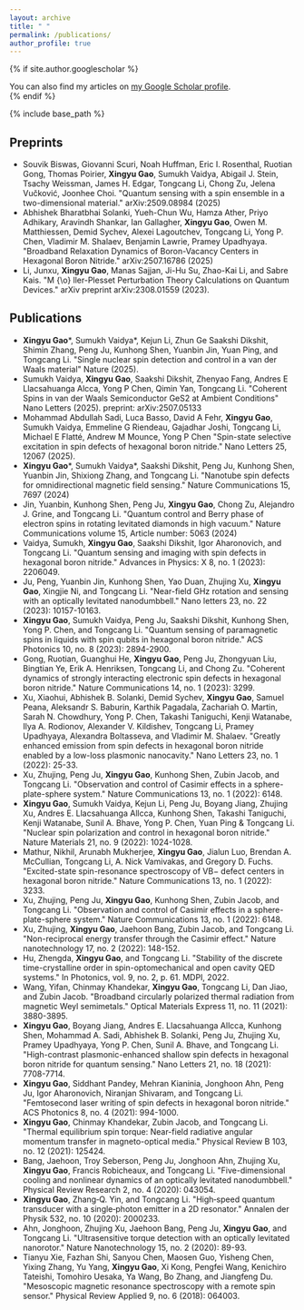 ```yaml
---
layout: archive
title: " "
permalink: /publications/
author_profile: true
---
```





{% if site.author.googlescholar %}
  <div class="wordwrap">You can also find my articles on <a href="{{site.author.googlescholar}}">my Google Scholar profile</a>.</div>
{% endif %}

{% include base_path %}

## Preprints
* Souvik Biswas, Giovanni Scuri, Noah Huffman, Eric I. Rosenthal, Ruotian Gong, Thomas Poirier, __Xingyu Gao__, Sumukh Vaidya, Abigail J. Stein, Tsachy Weissman, James H. Edgar, Tongcang Li, Chong Zu, Jelena Vučković, Joonhee Choi. "Quantum sensing with a spin ensemble in a two-dimensional material." arXiv:2509.08984 (2025)
* Abhishek Bharatbhai Solanki, Yueh-Chun Wu, Hamza Ather, Priyo Adhikary, Aravindh Shankar, Ian Gallagher, __Xingyu Gao__, Owen M. Matthiessen, Demid Sychev, Alexei Lagoutchev, Tongcang Li, Yong P. Chen, Vladimir M. Shalaev, Benjamin Lawrie, Pramey Upadhyaya. "Broadband Relaxation Dynamics of Boron-Vacancy Centers in Hexagonal Boron Nitride." arXiv:2507.16786 (2025)
* Li, Junxu, __Xingyu Gao__, Manas Sajjan, Ji-Hu Su, Zhao-Kai Li, and Sabre Kais. "M {\o} ller-Plesset Perturbation Theory Calculations on Quantum Devices." arXiv preprint arXiv:2308.01559 (2023).

## Publications
* __Xingyu Gao__\*, Sumukh Vaidya\*, Kejun Li, Zhun Ge Saakshi Dikshit, Shimin Zhang, Peng Ju, Kunhong Shen, Yuanbin Jin, Yuan Ping, and Tongcang Li. "Single nuclear spin detection and control in a van der Waals material"  Nature (2025).
* Sumukh Vaidya, __Xingyu Gao__, Saakshi Dikshit, Zhenyao Fang, Andres E Llacsahuanga Alcca, Yong P Chen, Qimin Yan, Tongcang Li. "Coherent Spins in van der Waals Semiconductor GeS2 at Ambient Conditions" 	 Nano Letters (2025). preprint: arXiv:2507.05133
* Mohammad Abdullah Sadi, Luca Basso, David A Fehr, __Xingyu Gao__, Sumukh Vaidya, Emmeline G Riendeau, Gajadhar Joshi, Tongcang Li, Michael E Flatté, Andrew M Mounce, Yong P Chen "Spin-state selective excitation in spin defects of hexagonal boron nitride." Nano Letters 25, 12067 (2025). 
* __Xingyu Gao__\*, Sumukh Vaidya\*, Saakshi Dikshit, Peng Ju, Kunhong Shen, Yuanbin Jin, Shixiong Zhang, and Tongcang Li. "Nanotube spin defects for omnidirectional magnetic field sensing." Nature Communications 15, 7697 (2024)
* Jin, Yuanbin, Kunhong Shen, Peng Ju, __Xingyu Gao__, Chong Zu, Alejandro J. Grine, and Tongcang Li. "Quantum control and Berry phase of electron spins in rotating levitated diamonds in high vacuum." Nature Communications volume 15, Article number: 5063 (2024) 
* Vaidya, Sumukh, __Xingyu Gao__, Saakshi Dikshit, Igor Aharonovich, and Tongcang Li. "Quantum sensing and imaging with spin defects in hexagonal boron nitride." Advances in Physics: X 8, no. 1 (2023): 2206049.
* Ju, Peng, Yuanbin Jin, Kunhong Shen, Yao Duan, Zhujing Xu, __Xingyu Gao__, Xingjie Ni, and Tongcang Li. "Near-field GHz rotation and sensing with an optically levitated nanodumbbell." Nano letters 23, no. 22 (2023): 10157-10163.
* __Xingyu Gao__, Sumukh Vaidya, Peng Ju, Saakshi Dikshit, Kunhong Shen, Yong P. Chen, and Tongcang Li. "Quantum sensing of paramagnetic spins in liquids with spin qubits in hexagonal boron nitride." ACS Photonics 10, no. 8 (2023): 2894-2900.
* Gong, Ruotian, Guanghui He, __Xingyu Gao__, Peng Ju, Zhongyuan Liu, Bingtian Ye, Erik A. Henriksen, Tongcang Li, and Chong Zu. "Coherent dynamics of strongly interacting electronic spin defects in hexagonal boron nitride." Nature Communications 14, no. 1 (2023): 3299.
* Xu, Xiaohui, Abhishek B. Solanki, Demid Sychev, __Xingyu Gao__, Samuel Peana, Aleksandr S. Baburin, Karthik Pagadala, Zachariah O. Martin, Sarah N. Chowdhury, Yong P. Chen, Takashi Taniguchi, Kenji Watanabe, Ilya A. Rodionov, Alexander V. Kildishev, Tongcang Li, Pramey Upadhyaya, Alexandra Boltasseva, and Vladimir M. Shalaev. "Greatly enhanced emission from spin defects in hexagonal boron nitride enabled by a low-loss plasmonic nanocavity." Nano Letters 23, no. 1 (2022): 25-33.
* Xu, Zhujing, Peng Ju, __Xingyu Gao__, Kunhong Shen, Zubin Jacob, and Tongcang Li. "Observation and control of Casimir effects in a sphere-plate-sphere system." Nature Communications 13, no. 1 (2022): 6148.
* __Xingyu Gao__, Sumukh Vaidya, Kejun Li, Peng Ju, Boyang Jiang, Zhujing Xu, Andres E. Llacsahuanga Allcca, Kunhong Shen, Takashi Taniguchi, Kenji Watanabe, Sunil A. Bhave, Yong P. Chen, Yuan Ping & Tongcang Li. "Nuclear spin polarization and control in hexagonal boron nitride." Nature Materials 21, no. 9 (2022): 1024-1028.
* Mathur, Nikhil, Arunabh Mukherjee, __Xingyu Gao__, Jialun Luo, Brendan A. McCullian, Tongcang Li, A. Nick Vamivakas, and Gregory D. Fuchs. "Excited-state spin-resonance spectroscopy of VB− defect centers in hexagonal boron nitride." Nature Communications 13, no. 1 (2022): 3233.
* Xu, Zhujing, Peng Ju, __Xingyu Gao__, Kunhong Shen, Zubin Jacob, and Tongcang Li. "Observation and control of Casimir effects in a sphere-plate-sphere system." Nature Communications 13, no. 1 (2022): 6148.
* Xu, Zhujing, __Xingyu Gao__, Jaehoon Bang, Zubin Jacob, and Tongcang Li. "Non-reciprocal energy transfer through the Casimir effect." Nature nanotechnology 17, no. 2 (2022): 148-152.
* Hu, Zhengda, __Xingyu Gao__, and Tongcang Li. "Stability of the discrete time-crystalline order in spin-optomechanical and open cavity QED systems." In Photonics, vol. 9, no. 2, p. 61. MDPI, 2022.
* Wang, Yifan, Chinmay Khandekar, __Xingyu Gao__, Tongcang Li, Dan Jiao, and Zubin Jacob. "Broadband circularly polarized thermal radiation from magnetic Weyl semimetals." Optical Materials Express 11, no. 11 (2021): 3880-3895.
* __Xingyu Gao__, Boyang Jiang, Andres E. Llacsahuanga Allcca, Kunhong Shen, Mohammad A. Sadi, Abhishek B. Solanki, Peng Ju, Zhujing Xu, Pramey Upadhyaya, Yong P. Chen, Sunil A. Bhave, and Tongcang Li. "High-contrast plasmonic-enhanced shallow spin defects in hexagonal boron nitride for quantum sensing." Nano Letters 21, no. 18 (2021): 7708-7714.
* __Xingyu Gao__, Siddhant Pandey, Mehran Kianinia, Jonghoon Ahn, Peng Ju, Igor Aharonovich, Niranjan Shivaram, and Tongcang Li. "Femtosecond laser writing of spin defects in hexagonal boron nitride." ACS Photonics 8, no. 4 (2021): 994-1000.
* __Xingyu Gao__, Chinmay Khandekar, Zubin Jacob, and Tongcang Li. "Thermal equilibrium spin torque: Near-field radiative angular momentum transfer in magneto-optical media." Physical Review B 103, no. 12 (2021): 125424.
* Bang, Jaehoon, Troy Seberson, Peng Ju, Jonghoon Ahn, Zhujing Xu, __Xingyu Gao__, Francis Robicheaux, and Tongcang Li. "Five-dimensional cooling and nonlinear dynamics of an optically levitated nanodumbbell." Physical Review Research 2, no. 4 (2020): 043054.
* __Xingyu Gao__, Zhang‐Q. Yin, and Tongcang Li. "High‐speed quantum transducer with a single‐photon emitter in a 2D resonator." Annalen der Physik 532, no. 10 (2020): 2000233.
* Ahn, Jonghoon, Zhujing Xu, Jaehoon Bang, Peng Ju, __Xingyu Gao__, and Tongcang Li. "Ultrasensitive torque detection with an optically levitated nanorotor." Nature Nanotechnology 15, no. 2 (2020): 89-93.
* Tianyu Xie, Fazhan Shi, Sanyou Chen, Maosen Guo, Yisheng Chen, Yixing Zhang, Yu Yang, __Xingyu Gao__, Xi Kong, Pengfei Wang, Kenichiro Tateishi, Tomohiro Uesaka, Ya Wang, Bo Zhang, and Jiangfeng Du. "Mesoscopic magnetic resonance spectroscopy with a remote spin sensor." Physical Review Applied 9, no. 6 (2018): 064003.


<!-- your comment 
{% for post in site.publications reversed %}
  {% include archive-single.html %}
{% endfor %}
--> 
